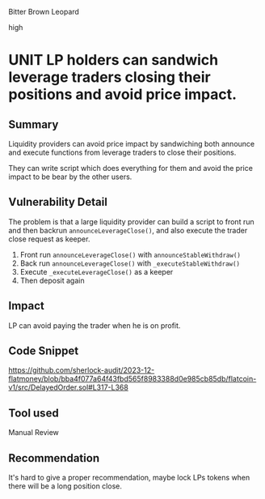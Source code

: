 Bitter Brown Leopard

high

# UNIT LP holders can sandwich leverage traders closing their positions and avoid price impact.

## Summary

Liquidity providers can avoid price impact by sandwiching both announce and execute functions from leverage traders to close their positions. 

They can write script which does everything for them and avoid the price impact to be bear by the other users.

## Vulnerability Detail

The problem is that a large liquidity provider can build a script to front run and then backrun `announceLeverageClose()`, and also execute the trader close request as keeper. 

1. Front run `announceLeverageClose()` with `announceStableWithdraw()`
2. Back run `announceLeverageClose()` with `_executeStableWithdraw()`
3. Execute `_executeLeverageClose()` as a keeper
4. Then deposit again

## Impact

LP can avoid paying the trader when he is on profit.

## Code Snippet

https://github.com/sherlock-audit/2023-12-flatmoney/blob/bba4f077a64f43fbd565f8983388d0e985cb85db/flatcoin-v1/src/DelayedOrder.sol#L317-L368

## Tool used

Manual Review

## Recommendation

It's hard to give a proper recommendation, maybe lock LPs tokens when there will be a long position close.